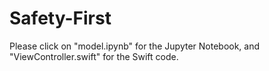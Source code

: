 # Safety-First
Please click on "model.ipynb" for the Jupyter Notebook, and "ViewController.swift" for the Swift code.
